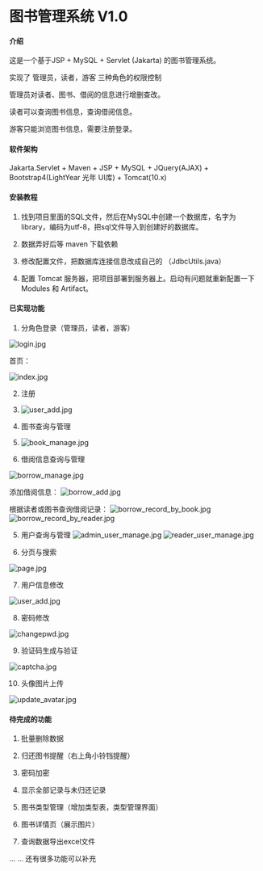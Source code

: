 
# 图书管理系统 V1.0

#### 介绍
这是一个基于JSP + MySQL + Servlet (Jakarta) 的图书管理系统。

实现了 管理员，读者，游客 三种角色的权限控制

管理员对读者、图书、借阅的信息进行增删查改。

读者可以查询图书信息，查询借阅信息。

游客只能浏览图书信息，需要注册登录。

#### 软件架构

Jakarta.Servlet + Maven + JSP + MySQL + JQuery(AJAX) + Bootstrap4(LightYear 光年 UI库) + Tomcat(10.x)

#### 安装教程

1. 找到项目里面的SQL文件，然后在MySQL中创建一个数据库，名字为 library，编码为utf-8，把sql文件导入到创建好的数据库。

2. 数据弄好后等 maven 下载依赖

3. 修改配置文件，把数据库连接信息改成自己的 （JdbcUtils.java）

4. 配置 Tomcat 服务器，把项目部署到服务器上。启动有问题就重新配置一下 Modules 和 Artifact。 

#### 已实现功能
    
1. 分角色登录（管理员，读者，游客）

![login.jpg](src/main/webapp/static/images/login.jpg)

首页：

![index.jpg](src/main/webapp/static/images/index.jpg)

2. 注册

3. ![user_add.jpg](src/main/webapp/static/images/user_add.jpg)

3. 图书查询与管理

4. ![book_manage.jpg](src/main/webapp/static/images/book_manage.jpg)

4. 借阅信息查询与管理

![borrow_manage.jpg](src/main/webapp/static/images/borrow_manage.jpg)

添加借阅信息： 
![borrow_add.jpg](src/main/webapp/static/images/borrow_add.jpg)
 
根据读者或图书查询借阅记录：
![borrow_record_by_book.jpg](src/main/webapp/static/images/borrow_record_by_book.jpg)
![borrow_record_by_reader.jpg](src/main/webapp/static/images/borrow_record_by_reader.jpg)

5. 用户查询与管理
![admin_user_manage.jpg](src/main/webapp/static/images/admin_user_manage.jpg)
![reader_user_manage.jpg](src/main/webapp/static/images/reader_user_manage.jpg)

6. 分页与搜索

![page.jpg](src/main/webapp/static/images/page.jpg)

7. 用户信息修改

![user_add.jpg](src/main/webapp/static/images/user_add.jpg)

8. 密码修改
 
![changepwd.jpg](src/main/webapp/static/images/changepwd.jpg)

9. 验证码生成与验证

![captcha.jpg](src/main/webapp/static/images/captcha.jpg)

10. 头像图片上传

![update_avatar.jpg](src/main/webapp/static/images/update_avatar.jpg)

#### 待完成的功能

1. 批量删除数据
 
2. 归还图书提醒（右上角小铃铛提醒）

3. 密码加密

4. 显示全部记录与未归还记录

5. 图书类型管理（增加类型表，类型管理界面）
 
6. 图书详情页（展示图片）

7. 查询数据导出excel文件

... ... 还有很多功能可以补充